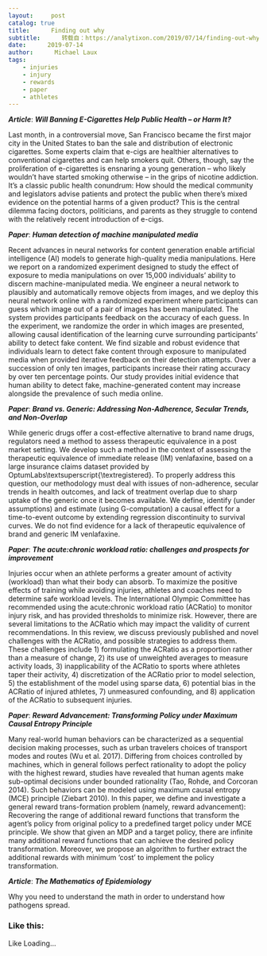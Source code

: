 ```yaml
---
layout:     post
catalog: true
title:      Finding out why
subtitle:      转载自：https://analytixon.com/2019/07/14/finding-out-why-15/
date:      2019-07-14
author:      Michael Laux
tags:
    - injuries
    - injury
    - rewards
    - paper
    - athletes
---
```


***Article***: ***Will Banning E-Cigarettes Help Public Health – or Harm It?***

Last month, in a controversial move, San Francisco became the first major city in the United States to ban the sale and distribution of electronic cigarettes. Some experts claim that e-cigs are healthier alternatives to conventional cigarettes and can help smokers quit. Others, though, say the proliferation of e-cigarettes is ensnaring a young generation – who likely wouldn’t have started smoking otherwise – in the grips of nicotine addiction. It’s a classic public health conundrum: How should the medical community and legislators advise patients and protect the public when there’s mixed evidence on the potential harms of a given product? This is the central dilemma facing doctors, politicians, and parents as they struggle to contend with the relatively recent introduction of e-cigs.

***Paper***: ***Human detection of machine manipulated media***

Recent advances in neural networks for content generation enable artificial intelligence (AI) models to generate high-quality media manipulations. Here we report on a randomized experiment designed to study the effect of exposure to media manipulations on over 15,000 individuals’ ability to discern machine-manipulated media. We engineer a neural network to plausibly and automatically remove objects from images, and we deploy this neural network online with a randomized experiment where participants can guess which image out of a pair of images has been manipulated. The system provides participants feedback on the accuracy of each guess. In the experiment, we randomize the order in which images are presented, allowing causal identification of the learning curve surrounding participants’ ability to detect fake content. We find sizable and robust evidence that individuals learn to detect fake content through exposure to manipulated media when provided iterative feedback on their detection attempts. Over a succession of only ten images, participants increase their rating accuracy by over ten percentage points. Our study provides initial evidence that human ability to detect fake, machine-generated content may increase alongside the prevalence of such media online.

***Paper***: ***Brand vs. Generic: Addressing Non-Adherence, Secular Trends, and Non-Overlap***

While generic drugs offer a cost-effective alternative to brand name drugs, regulators need a method to assess therapeutic equivalence in a post market setting. We develop such a method in the context of assessing the therapeutic equivalence of immediate release (IM) venlafaxine, based on a large insurance claims dataset provided by OptumLabs\textsuperscript{\textregistered}. To properly address this question, our methodology must deal with issues of non-adherence, secular trends in health outcomes, and lack of treatment overlap due to sharp uptake of the generic once it becomes available. We define, identify (under assumptions) and estimate (using G-computation) a causal effect for a time-to-event outcome by extending regression discontinuity to survival curves. We do not find evidence for a lack of therapeutic equivalence of brand and generic IM venlafaxine.

***Paper***: ***The acute:chronic workload ratio: challenges and prospects for improvement***

Injuries occur when an athlete performs a greater amount of activity (workload) than what their body can absorb. To maximize the positive effects of training while avoiding injuries, athletes and coaches need to determine safe workload levels. The International Olympic Committee has recommended using the acute:chronic workload ratio (ACRatio) to monitor injury risk, and has provided thresholds to minimize risk. However, there are several limitations to the ACRatio which may impact the validity of current recommendations. In this review, we discuss previously published and novel challenges with the ACRatio, and possible strategies to address them. These challenges include 1) formulating the ACRatio as a proportion rather than a measure of change, 2) its use of unweighted averages to measure activity loads, 3) inapplicability of the ACRatio to sports where athletes taper their activity, 4) discretization of the ACRatio prior to model selection, 5) the establishment of the model using sparse data, 6) potential bias in the ACRatio of injured athletes, 7) unmeasured confounding, and 8) application of the ACRatio to subsequent injuries.

***Paper***: ***Reward Advancement: Transforming Policy under Maximum Causal Entropy Principle***

Many real-world human behaviors can be characterized as a sequential decision making processes, such as urban travelers choices of transport modes and routes (Wu et al. 2017). Differing from choices controlled by machines, which in general follows perfect rationality to adopt the policy with the highest reward, studies have revealed that human agents make sub-optimal decisions under bounded rationality (Tao, Rohde, and Corcoran 2014). Such behaviors can be modeled using maximum causal entropy (MCE) principle (Ziebart 2010). In this paper, we define and investigate a general reward trans-formation problem (namely, reward advancement): Recovering the range of additional reward functions that transform the agent’s policy from original policy to a predefined target policy under MCE principle. We show that given an MDP and a target policy, there are infinite many additional reward functions that can achieve the desired policy transformation. Moreover, we propose an algorithm to further extract the additional rewards with minimum ‘cost’ to implement the policy transformation.

***Article***: ***The Mathematics of Epidemiology***

Why you need to understand the math in order to understand how pathogens spread.

### Like this:

Like Loading...
